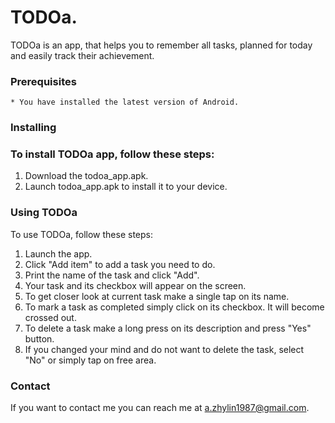 # **TODOa.**

TODOa is an app, that helps you to remember all tasks, planned for today and easily track their achievement.

### **Prerequisites**

    * You have installed the latest version of Android.

### **Installing**

### To install TODOa app, follow these steps:
1. Download the todoa_app.apk.
2. Launch todoa_app.apk to install it to your device.

### **Using TODOa**

To use TODOa, follow these steps:
1. Launch the app.
2. Click "Add item" to add a task you need to do.
3. Print the name of the task and click "Add".
4. Your task and its checkbox will appear on the screen.
5. To get closer look at current task make a single tap on its name.
6. To mark a task as completed simply click on its checkbox. It will become crossed out.
7. To delete a task make a long press on its description and press "Yes" button.
8. If you changed your mind and do not want to delete the task, select "No" or simply tap on free area.

### **Contact**

If you want to contact me you can reach me at a.zhylin1987@gmail.com.
